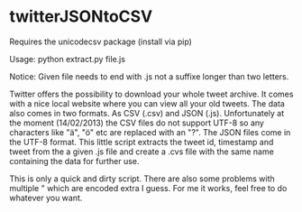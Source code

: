 twitterJSONtoCSV
================

Requires the unicodecsv package (install via pip)

Usage: python extract.py file.js

Notice: Given file needs to end with .js not a suffixe longer than two letters. 


Twitter offers the possibility to download your whole tweet archive. It comes with a nice local website where you can view all your old tweets. The data also comes in two formats. As CSV (.csv) and JSON (.js). Unfortunately at the moment (14/02/2013) the CSV files do not support UTF-8 so any characters like "ä", "ö" etc are replaced with an "?". The JSON files come in the UTF-8 format. This little script extracts the tweet id, timestamp and tweet from the a given .js file and create a .cvs file with the same name containing the data for further use.


This is only a quick and dirty script. There are also some problems with multiple " which are encoded extra I guess. For me it works, feel free to do whatever you want.